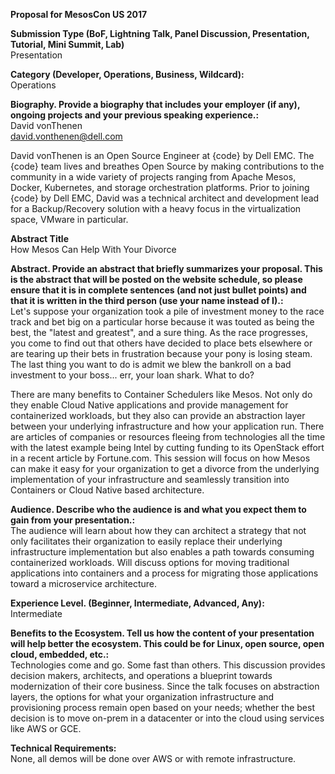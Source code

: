 **Proposal for MesosCon US 2017**  

**Submission Type (BoF, Lightning Talk, Panel Discussion, Presentation, Tutorial, Mini Summit, Lab)**  
Presentation

**Category (Developer, Operations, Business, Wildcard):**  
Operations

**Biography. Provide a biography that includes your employer (if any), ongoing projects and your previous speaking experience.:**  
David vonThenen  
david.vonthenen@dell.com  

David vonThenen is an Open Source Engineer at {code} by Dell EMC. The {code} team lives and breathes Open Source by making contributions to the community in a wide variety of projects ranging from Apache Mesos, Docker, Kubernetes, and storage orchestration platforms. Prior to joining {code} by Dell EMC, David was a technical architect and development lead for a Backup/Recovery solution with a heavy focus in the virtualization space, VMware in particular.

**Abstract Title**  
How Mesos Can Help With Your Divorce

**Abstract. Provide an abstract that briefly summarizes your proposal. This is the abstract that will be posted on the website schedule, so please ensure that it is in complete sentences (and not just bullet points) and that it is written in the third person (use your name instead of I).:**  
Let's suppose your organization took a pile of investment money to the race track and bet big on a particular horse because it was touted as being the best, the "latest and greatest", and a sure thing. As the race progresses, you come to find out that others have decided to place bets elsewhere or are tearing up their bets in frustration because your pony is losing steam. The last thing you want to do is admit we blew the bankroll on a bad investment to your boss... err, your loan shark. What to do?

There are many benefits to Container Schedulers like Mesos. Not only do they enable Cloud Native applications and provide management for containerized workloads, but they also can provide an abstraction layer between your underlying infrastructure and how your application run. There are articles of companies or resources fleeing from technologies all the time with the latest example being Intel by cutting funding to its OpenStack effort in a recent article by Fortune.com. This session will focus on how Mesos can make it easy for your organization to get a divorce from the underlying implementation of your infrastructure and seamlessly transition into Containers or Cloud Native based architecture.

**Audience. Describe who the audience is and what you expect them to gain from your presentation.:**  
The audience will learn about how they can architect a strategy that not only facilitates their organization to easily replace their underlying infrastructure implementation but also enables a path towards consuming containerized workloads. Will discuss options for moving traditional applications into containers and a process for migrating those applications toward a microservice architecture.

**Experience Level. (Beginner, Intermediate, Advanced, Any):**  
Intermediate

**Benefits to the Ecosystem. Tell us how the content of your presentation will help better the ecosystem. This could be for Linux, open source, open cloud, embedded, etc.:**  
Technologies come and go. Some fast than others. This discussion provides decision makers, architects, and operations a blueprint towards modernization of their core business. Since the talk focuses on abstraction layers, the options for what your organization infrastructure and provisioning process remain open based on your needs; whether the best decision is to move on-prem in a datacenter or into the cloud using services like AWS or GCE.

**Technical Requirements:**  
None, all demos will be done over AWS or with remote infrastructure.
